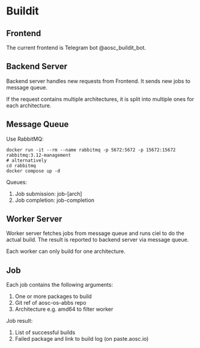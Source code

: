 # Buildit

## Frontend

The current frontend is Telegram bot @aosc_buildit_bot.

## Backend Server

Backend server handles new requests from Frontend. It sends new jobs to message queue.

If the request contains multiple architectures, it is split into multiple ones for each architecture.

## Message Queue

Use RabbitMQ:

```shell
docker run -it --rm --name rabbitmq -p 5672:5672 -p 15672:15672 rabbitmq:3.12-management
# alternatively
cd rabbitmq
docker compose up -d
```

Queues:

1. Job submission: job-[arch]
2. Job completion: job-completion

## Worker Server

Worker server fetches jobs from message queue and runs ciel to do the actual build. The result is reported to backend server via message queue.

Each worker can only build for one architecture.

## Job

Each job contains the following arguments:

1. One or more packages to build
2. Git ref of aosc-os-abbs repo
3. Architecture e.g. amd64 to filter worker

Job result:

1. List of successful builds
2. Failed package and link to build log (on paste.aosc.io)